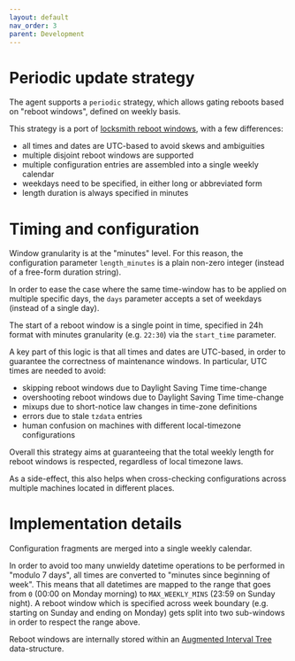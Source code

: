 ```yaml
---
layout: default
nav_order: 3
parent: Development
---
```


# Periodic update strategy

The agent supports a `periodic` strategy, which allows gating reboots based on "reboot windows", defined on weekly basis.

This strategy is a port of [locksmith reboot windows][locksmith], with a few differences:

 * all times and dates are UTC-based to avoid skews and ambiguities
 * multiple disjoint reboot windows are supported
 * multiple configuration entries are assembled into a single weekly calendar
 * weekdays need to be specified, in either long or abbreviated form
 * length duration is always specified in minutes

[locksmith]: https://github.com/coreos/locksmith/tree/v0.6.2#reboot-windows

# Timing and configuration

Window granularity is at the "minutes" level. For this reason, the configuration parameter `length_minutes` is a plain non-zero integer (instead of a free-form duration string).

In order to ease the case where the same time-window has to be applied on multiple specific days, the `days` parameter accepts a set of weekdays (instead of a single day).

The start of a reboot window is a single point in time, specified in 24h format with minutes granularity (e.g. `22:30`) via the `start_time` parameter.

A key part of this logic is that all times and dates are UTC-based, in order to guarantee the correctness of maintenance windows.
In particular, UTC times are needed to avoid:

 * skipping reboot windows due to Daylight Saving Time time-change
 * overshooting reboot windows due to Daylight Saving Time time-change
 * mixups due to short-notice law changes in time-zone definitions
 * errors due to stale `tzdata` entries
 * human confusion on machines with different local-timezone configurations

Overall this strategy aims at guaranteeing that the total weekly length for reboot windows is respected, regardless of local timezone laws.

As a side-effect, this also helps when cross-checking configurations across multiple machines located in different places.

# Implementation details

Configuration fragments are merged into a single weekly calendar.

In order to avoid too many unwieldy datetime operations to be performed in "modulo 7 days", all times are converted to "minutes since beginning of week".
This means that all datetimes are mapped to the range that goes from `0` (00:00 on Monday morning) to `MAX_WEEKLY_MINS` (23:59 on Sunday night).
A reboot window which is specified across week boundary (e.g. starting on Sunday and ending on Monday) gets split into two sub-windows in order to respect the range above.

Reboot windows are internally stored within an [Augmented Interval Tree](https://en.wikipedia.org/wiki/Interval_tree#Augmented_tree) data-structure.

